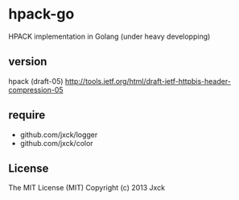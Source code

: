 # hpack-go

HPACK implementation in Golang
(under heavy developping)


## version

hpack (draft-05)
http://tools.ietf.org/html/draft-ietf-httpbis-header-compression-05


## require

- github.com/jxck/logger
- github.com/jxck/color


## License

The MIT License (MIT)
Copyright (c) 2013 Jxck
